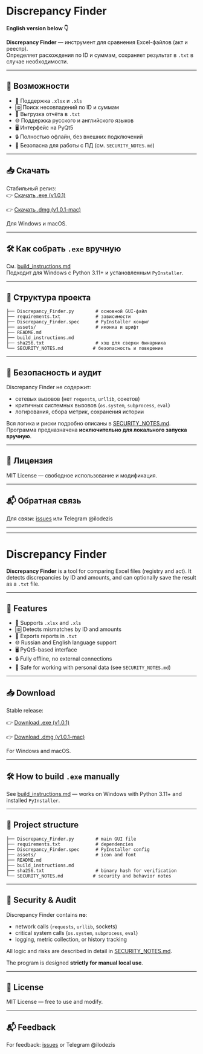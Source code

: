 # Discrepancy Finder

**English version below 👇**

**Discrepancy Finder** — инструмент для сравнения Excel-файлов (акт и реестр).  
Определяет расхождения по ID и суммам, сохраняет результат в `.txt` в случае необходимости.

---

## 🔧 Возможности

- 📂 Поддержка `.xlsx` и `.xls`
- 🆔 Поиск несовпадений по ID и суммам
- 💾 Выгрузка отчёта в `.txt`
- 🌐 Поддержка русского и английского языков
- 🖥️ Интерфейс на PyQt5
- 🔒 Полностью офлайн, без внешних подключений
- 🪪 Безопасна для работы с ПД (см. `SECURITY_NOTES.md`)

---

## 📥 Скачать

Стабильный релиз:  
👉 [Скачать .exe (v1.0.1)](https://github.com/ilodezis/discrepancy-finder/releases/tag/v1.0.1)

👉 [Скачать .dmg (v1.0.1-mac)](https://github.com/ilodezis/discrepancy-finder/releases/tag/v.1.0.1-mac)

Для Windows и macOS. 

---

## 🛠️ Как собрать `.exe` вручную

См. [build_instructions.md](build_instructions.md)  
Подходит для Windows с Python 3.11+ и установленным `PyInstaller`.

---

## 🧾 Структура проекта

```plaintext
├── Discrepancy_Finder.py        # основной GUI-файл
├── requirements.txt             # зависимости
├── Discrepancy_Finder.spec      # PyInstaller конфиг
├── assets/                      # иконка и шрифт
├── README.md
├── build_instructions.md
├── sha256.txt                   # хэш для сверки бинарника
└── SECURITY_NOTES.md           # безопасность и поведение
````

---

## 🔐 Безопасность и аудит

Discrepancy Finder не содержит:

* сетевых вызовов (нет `requests`, `urllib`, сокетов)
* критичных системных вызовов (`os.system`, `subprocess`, `eval`)
* логирования, сбора метрик, сохранения истории

Вся логика и риски подробно описаны в [SECURITY\_NOTES.md](SECURITY_NOTES.md).
Программа предназначена **исключительно для локального запуска вручную**.

---

## 📄 Лицензия

MIT License — свободное использование и модификация.

---

## 📬 Обратная связь

Для связи: [issues](https://github.com/ilodezis/discrepancy-finder/issues) или Telegram @ilodezis

---
---

# Discrepancy Finder

**Discrepancy Finder** is a tool for comparing Excel files (registry and act).
It detects discrepancies by ID and amounts, and can optionally save the result as a `.txt` file.

---

## 🔧 Features

* 📂 Supports `.xlsx` and `.xls`
* 🆔 Detects mismatches by ID and amounts
* 💾 Exports reports in `.txt`
* 🌐 Russian and English language support
* 🖥️ PyQt5-based interface
* 🔒 Fully offline, no external connections
* 🪪 Safe for working with personal data (see `SECURITY_NOTES.md`)

---

## 📥 Download

Stable release:

👉 [Download .exe (v1.0.1)](https://github.com/ilodezis/discrepancy-finder/releases/tag/v1.0.1)

👉 [Download .dmg (v1.0.1-mac)](https://github.com/ilodezis/discrepancy-finder/releases/tag/v.1.0.1-mac)

For Windows and macOS.

---

## 🛠️ How to build `.exe` manually

See [build\_instructions.md](build_instructions.md) — works on Windows with Python 3.11+ and installed `PyInstaller`.

---

## 🧾 Project structure

```plaintext
├── Discrepancy_Finder.py        # main GUI file
├── requirements.txt             # dependencies
├── Discrepancy_Finder.spec      # PyInstaller config
├── assets/                      # icon and font
├── README.md
├── build_instructions.md
├── sha256.txt                   # binary hash for verification
└── SECURITY_NOTES.md           # security and behavior notes
```

---

## 🔐 Security & Audit

Discrepancy Finder contains **no**:

* network calls (`requests`, `urllib`, sockets)
* critical system calls (`os.system`, `subprocess`, `eval`)
* logging, metric collection, or history tracking

All logic and risks are described in detail in [SECURITY\_NOTES.md](SECURITY_NOTES.md).

The program is designed **strictly for manual local use**.

---

## 📄 License

MIT License — free to use and modify.

---

## 📬 Feedback

For feedback: [issues](https://github.com/ilodezis/discrepancy-finder/issues) or Telegram @ilodezis

